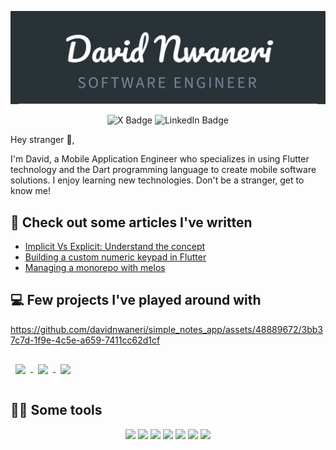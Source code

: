 <!--BANNER IMAGE AND SOCIAL LINKS-->
![David](assets/micard.jpeg "Your friendly neighborhood Flutter Dev")

<div align="center">

![X Badge](https://img.shields.io/badge/Profile-informational?style=for-the-badge&logo=x&logoColor=white&color=000000)
![LinkedIn Badge](https://img.shields.io/badge/LinkedIn-Profile-informational?style=for-the-badge&logo=linkedin&logoColor=white&color=0072B1)

</div>

<!--ABOUT ME-->
<p>Hey stranger 👋,</p>
I'm David, a Mobile Application Engineer who specializes in using Flutter technology and the Dart programming language to create mobile software solutions. I enjoy learning new technologies. Don't be a stranger, get to know me!</p>

<!--WRITTEN ARTICLES-->
## 📑 Check out some articles I've written
- [Implicit Vs Explicit: Understand the concept](https://davidnwaneri.hashnode.dev/implicit-vs-explicit-understand-the-concept-e5ebaca02471)
- [Building a custom numeric keypad in Flutter](https://davidnwaneri.hashnode.dev/building-a-custom-numeric-keypad-in-flutter)
- [Managing a monorepo with melos](https://davidnwaneri.hashnode.dev/a-concise-guide-to-managing-a-monorepo-in-a-dart-project-with-melos)

<!--PROJECTS/REPOS-->
## 💻 Few projects I've played around with

https://github.com/davidnwaneri/simple_notes_app/assets/48889672/3bb37c7d-1f9e-4c5e-a659-7411cc62d1cf

<!--flutter apprentice playground-->
<a href="https://github.com/davidnwaneri/fooderlich_app">
  <img align="center" style="margin:1rem 0.5rem" src="https://github.com/davidnwaneri/fooderlich_app/blob/main/assets/app1.gif?raw=true" width="260" />
</a>
<!--simple e-commerce app-->
<a href="https://github.com/davidnwaneri/simple_ecommerce_app">
  <img align="center" style="margin:1rem 0.5rem" src="https://github.com/davidnwaneri/simple_ecommerce_app/blob/main/assets/device-2022-07-08-162909.gif?raw=true" width="260" />
</a>
<!--clima-->
<a href="https://github.com/davidnwaneri/clima">
  <img align="center" style="margin:1rem 0.5rem" src="https://github.com/davidnwaneri/clima/blob/main/output/clima-project.gif?raw=true" width="260"/>
</a>

<!--TOOLS-->
## 🦾🧠 Some tools
<p align="center">
  <img src="https://img.shields.io/badge/Flutter-informational?style=for-the-badge&logo=flutter&logoColor=00bded&color=015393">
  <img src="https://img.shields.io/badge/Dart-informational?style=for-the-badge&logo=dart&logoColor=2cb7f6&color=03589c">
  <img src="https://img.shields.io/badge/Firebase-informational?style=for-the-badge&logo=firebase&logoColor=f2c129&color=white">
  <img src="https://img.shields.io/badge/Git-informational?style=for-the-badge&logo=git&logoColor=e44c30&color=3a2b00">
  <img src="https://img.shields.io/badge/Github-informational?style=for-the-badge&logo=github&logoColor=181717&color=white">
  <img src="https://img.shields.io/badge/Github Actions-informational?style=for-the-badge&logo=githubactions&logoColor=2088FF&color=white">
  <img src="https://img.shields.io/badge/Codemagic-informational?style=for-the-badge&logo=codemagic&logoColor=F45E3F&color=white">
</p>


<!---
davidnwaneri/davidnwaneri is a ✨ special ✨ repository because its `README.md` (this file) appears on your GitHub profile.
You can click the Preview link to take a look at your changes.
--->
